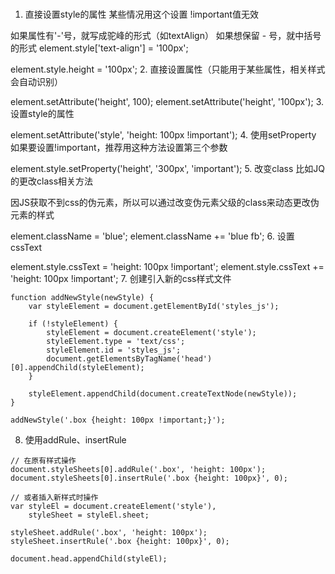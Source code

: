 # 

1. 直接设置style的属性  某些情况用这个设置 !important值无效

如果属性有'-'号，就写成驼峰的形式（如textAlign）  如果想保留 - 号，就中括号的形式  element.style['text-align'] = '100px';

element.style.height = '100px';
2. 直接设置属性（只能用于某些属性，相关样式会自动识别）

element.setAttribute('height', 100);
element.setAttribute('height', '100px');
3. 设置style的属性

element.setAttribute('style', 'height: 100px !important');
4. 使用setProperty  如果要设置!important，推荐用这种方法设置第三个参数

element.style.setProperty('height', '300px', 'important');
5. 改变class   比如JQ的更改class相关方法

因JS获取不到css的伪元素，所以可以通过改变伪元素父级的class来动态更改伪元素的样式

element.className = 'blue';
element.className += 'blue fb';
6. 设置cssText

element.style.cssText = 'height: 100px !important';
element.style.cssText += 'height: 100px !important';
7. 创建引入新的css样式文件
```
function addNewStyle(newStyle) {
    var styleElement = document.getElementById('styles_js');

    if (!styleElement) {
        styleElement = document.createElement('style');
        styleElement.type = 'text/css';
        styleElement.id = 'styles_js';
        document.getElementsByTagName('head')[0].appendChild(styleElement);
    }
    
    styleElement.appendChild(document.createTextNode(newStyle));
}

addNewStyle('.box {height: 100px !important;}');
```

8. 使用addRule、insertRule
```
// 在原有样式操作
document.styleSheets[0].addRule('.box', 'height: 100px');
document.styleSheets[0].insertRule('.box {height: 100px}', 0);

// 或者插入新样式时操作
var styleEl = document.createElement('style'),
    styleSheet = styleEl.sheet;

styleSheet.addRule('.box', 'height: 100px');
styleSheet.insertRule('.box {height: 100px}', 0);

document.head.appendChild(styleEl);
```